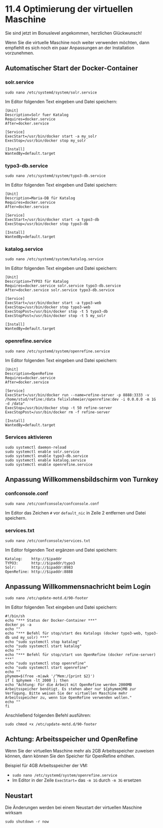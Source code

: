 # 11.4 Optimierung der virtuellen Maschine

Sie sind jetzt im Bonuslevel angekommen, herzlichen Glückwunsch!

Wenn Sie die virtuelle Maschine noch weiter verwenden möchten, dann empfiehlt es sich noch ein paar Anpassungen an der Installation vorzunehmen.

## Automatischer Start der Docker-Container

### solr.service

```sudo nano /etc/systemd/system/solr.service```

Im Editor folgenden Text eingeben und Datei speichern:

```
[Unit]
Description=Solr fuer Katalog
Requires=docker.service
After=docker.service

[Service]
ExecStart=/usr/bin/docker start -a my_solr
ExecStop=/usr/bin/docker stop my_solr

[Install]
WantedBy=default.target
```

### typo3-db.service

```sudo nano /etc/systemd/system/typo3-db.service```

Im Editor folgenden Text eingeben und Datei speichern:

```
[Unit]
Description=Maria-DB für Katalog
Requires=docker.service
After=docker.service

[Service]
ExecStart=/usr/bin/docker start -a typo3-db
ExecStop=/usr/bin/docker stop typo3-db

[Install]
WantedBy=default.target
```

### katalog.service

```sudo nano /etc/systemd/system/katalog.service```

Im Editor folgenden Text eingeben und Datei speichern:

```
[Unit]
Description=TYPO3 für Katalog
Requires=docker.service solr.service typo3-db.service
After=docker.service solr.service typo3-db.service

[Service]
ExecStart=/usr/bin/docker start -a typo3-web
ExecStop=/usr/bin/docker stop typo3-web
ExecStopPost=/usr/bin/docker stop -t 5 typo3-db
ExecStopPost=/usr/bin/docker stop -t 5 my_solr

[Install]
WantedBy=default.target
```

### openrefine.service

```sudo nano /etc/systemd/system/openrefine.service```

Im Editor folgenden Text eingeben und Datei speichern:

```
[Unit]
Description=OpenRefine
Requires=docker.service
After=docker.service

[Service]
ExecStart=/usr/bin/docker run --name=refine-server -p 8888:3333 -v /home/stud/refine:/data felixlohmeier/openrefine:dev -i 0.0.0.0 -m 1G -d /data"
ExecStop=/usr/bin/docker stop -t 50 refine-server
ExecStopPost=/usr/bin/docker rm -f refine-server

[Install]
WantedBy=default.target
```

### Services aktivieren


```
sudo systemctl daemon-reload
sudo systemctl enable solr.service
sudo systemctl enable typo3-db.service
sudo systemctl enable katalog.service
sudo systemctl enable openrefine.service
```

## Anpassung Willkommensbildschirm von Turnkey

### confconsole.conf

```sudo nano /etc/confconsole/confconsole.conf```

Im Editor das Zeichen ```#``` vor ```default_nic``` in Zeile 2 entfernen und Datei speichern.

### services.txt

```sudo nano /etc/confconsole/services.txt```

Im Editor folgenden Text ergänzen und Datei speichern:

```
Katalog:    http://$ipaddr
TYPO3:      http://$ipaddr/typo3
Solr:       http://$ipaddr:8983
OpenRefine: http://$ipaddr:8888
```

## Anpassung Willkommensnachricht beim Login

```sudo nano /etc/update-motd.d/90-footer```

Im Editor folgenden Text eingeben und Datei speichern:

```
#!/bin/sh
echo "*** Status der Docker-Container ***"
docker ps -a
echo ""
echo "*** Befehl für stop/start des Katalogs (docker typo3-web, typo3-db und my_solr) ***"
echo "sudo systemctl stop katalog"
echo "sudo systemctl start katalog"
echo ""
echo "*** Befehl für stop/start von OpenRefine (docker refine-server) ***"
echo "sudo systemctl stop openrefine"
echo "sudo systemctl start openrefine"
echo ""
phymem=$(free -m|awk '/^Mem:/{print $2}')
if [ $phymem -lt 2000 ]; then
echo "Achtung: Für die Arbeit mit OpenRefine werden 2000MB Arbeitsspeicher benötigt. Es stehen aber nur ${phymem}MB zur Verfügung. Bitte weisen Sie der virtuellen Maschine mehr Arbeitsspeicher zu, wenn Sie OpenRefine verwenden wollen."
echo ""
fi
```

Anschließend folgenden Befehl ausführen:

```sudo chmod +x /etc/update-motd.d/90-footer```

## Achtung: Arbeitsspeicher und OpenRefine

Wenn Sie der virtuellen Maschine mehr als 2GB Arbeitsspeicher zuweisen können, dann können Sie den Speicher für OpenRefine erhöhen.

Beispiel für 4GB Arbeitsspeicher der VM:

* ```sudo nano /etc/systemd/system/openrefine.service```
* Im Editor in der Zeile ```ExecStart=``` das ```-m 1G``` durch ```-m 3G``` ersetzen

## Neustart

Die Änderungen werden bei einem Neustart der virtuellen Maschine wirksam

```sudo shutdown -r now```
